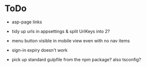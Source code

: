 # ToDo

* asp-page links

* tidy up urls in appsettings & split UrlKeys into 2?

* menu button visible in mobile view even with no nav items

* sign-in expiry doesn't work

* pick up standard gulpfile from the npm package? also tsconfig?

